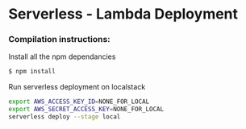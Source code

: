 # Serverless - Lambda Deployment

### Compilation instructions:

Install all the npm dependancies

```sh
$ npm install
```

Run serverless deployment on localstack
```sh
export AWS_ACCESS_KEY_ID=NONE_FOR_LOCAL
export AWS_SECRET_ACCESS_KEY=NONE_FOR_LOCAL
serverless deploy --stage local
```